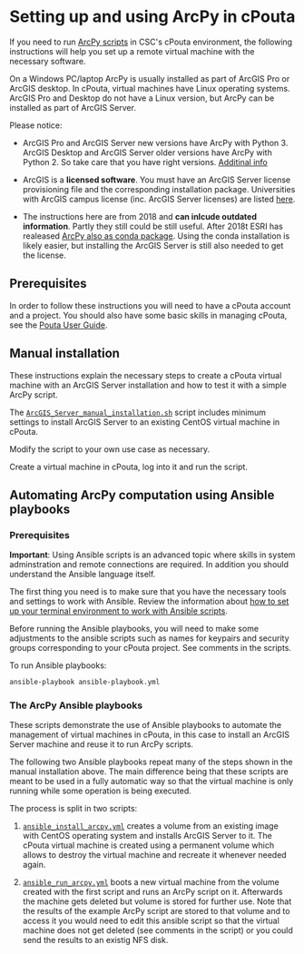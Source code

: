 # Setting up and using ArcPy in cPouta
If you need to run [ArcPy scripts](http://desktop.arcgis.com/en/arcmap/latest/analyze/arcpy/what-is-arcpy-.htm) in CSC's cPouta environment, the following instructions will help you set up a remote virtual machine with the necessary software.

On a Windows PC/laptop ArcPy is usually installed as part of ArcGIS Pro or ArcGIS desktop. In cPouta, virtual machines have Linux operating systems. ArcGIS Pro and Desktop do not have a Linux version, but ArcPy can be installed as part of ArcGIS Server. 

Please notice:

* ArcGIS Pro and ArcGIS Server new versions have ArcPy with Python 3. ArcGIS Desktop and ArcGIS Server older versions have ArcPy with Python 2. So take care that you have right versions. [Additinal info](https://enterprise.arcgis.com/en/server/latest/develop/linux/linux-python.htm#ESRI_SECTION1_519852B8BFBA458689F0A50C98D6F2F6)

* ArcGIS is a **licensed software**. You must have an ArcGIS Server license provisioning file and the corresponding installation package. Universities with ArcGIS campus license (inc. ArcGIS Server licenses) are listed [here](https://docs.csc.fi/apps/arcgis/).
* The instructions here are from 2018 and **can inlcude outdated information**. Partly they still could be still useful. After 2018t ESRI has realeased [ArcPy also as conda package](https://enterprise.arcgis.com/en/server/latest/develop/linux/linux-python.htm). Using the conda installation is likely easier, but installing the ArcGIS Server is still also needed to get the license.

## Prerequisites
In order to follow these instructions you will need to have a cPouta account and a project. You should also have some basic skills in managing cPouta, see the [Pouta User Guide](https://docs.csc.fi/cloud/pouta/).


## Manual installation
These instructions explain the necessary steps to create a cPouta virtual machine with an ArcGIS Server installation and how to test it with a simple ArcPy script.

The [`ArcGIS_Server_manual_installation.sh`](ArcGIS_Server_manual_installation.sh) script includes minimum settings to install ArcGIS Server to an existing CentOS virtual machine in cPouta.

Modify the script to your own use case as necessary.

Create a virtual machine in cPouta, log into it and run the script.


## Automating ArcPy computation using Ansible playbooks
### Prerequisites
**Important**: Using Ansible scripts is an advanced topic where skills in system adminstration and remote connections are required. In addition you should understand the Ansible language itself.

The first thing you need is to make sure that you have the necessary tools and settings to work with Ansible. Review the information about [how to set up your terminal environment to work with Ansible scripts](ansible_preparations.md).

Before running the Ansible playbooks, you will need to make some adjustments to the ansible scripts such as names for keypairs and security groups corresponding to your cPouta project. See comments in the scripts.

To run Ansible playbooks:
````bash
ansible-playbook ansible-playbook.yml
````

### The ArcPy Ansible playbooks
These scripts demonstrate the use of Ansible playbooks to automate the management of virtual machines in cPouta, in this case to install an ArcGIS Server machine and reuse it to run ArcPy scripts.

The following two Ansible playbooks repeat many of the steps shown in the manual installation above. The main difference being that these scripts are meant to be used in a fully automatic way so that the virtual machine is only running while some operation is being executed.

The process is split in two scripts:

1. [`ansible_install_arcpy.yml`](ansible_install_arcpy.yml) creates a volume from an existing image with CentOS operating system and installs ArcGIS Server to it. The cPouta virtual machine is created using a permanent volume which allows to destroy the virtual machine and recreate it whenever needed again.

2. [`ansible_run_arcpy.yml`](ansible_run_arcpy.yml) boots a new virtual machine from the volume created with the first script and runs an ArcPy script on it. Afterwards the machine gets deleted but volume is stored for further use. Note that the results of the example ArcPy script are stored to that volume and to access it you would need to edit this ansible script so that the virtual machine does not get deleted (see comments in the script) or you could send the results to an existig NFS disk.
